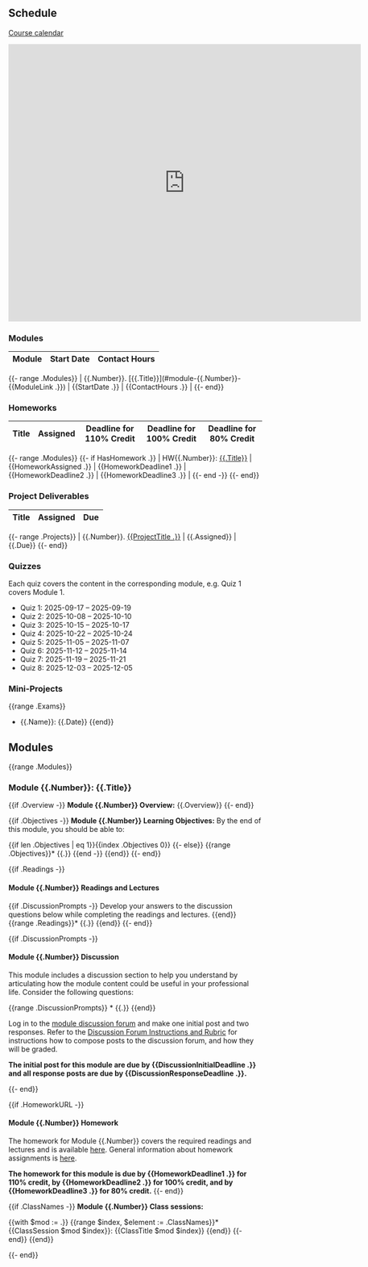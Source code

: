 ## Schedule

[Course calendar](https://calendar.google.com/calendar/embed?src=c_fqvrphqptlccpp6pubokjsraj0%40group.calendar.google.com)

<iframe src="https://calendar.google.com/calendar/embed?src=c_fqvrphqptlccpp6pubokjsraj0%40group.calendar.google.com" style="border: 0" width="700" height="550" frameborder="0" scrolling="no"></iframe>

### Modules

| Module | Start Date | Contact Hours |
| ---------- | --- | -- |
{{- range .Modules}}
| {{.Number}}. [{{.Title}}](#module-{{.Number}}-{{ModuleLink .}}) | {{StartDate .}} | {{ContactHours .}} |
{{- end}}

<!-- ### Discussions

| Title | Assigned | Initial Post Due | Response Posts Due |
| -- | -- | -- | -- |
{{- range .Modules}}
{{- if .DiscussionURL}}
| [{{.Title}}](#module-{{.Number}}-discussion) | {{DiscussionAssigned .}} | {{DiscussionInitialDeadline .}} | {{DiscussionResponseDeadline .}}
{{- end -}}
{{- end}}
-->

### Homeworks

Title | Assigned | Deadline for 110% Credit | Deadline for 100% Credit | Deadline for 80% Credit |
| -- | -- | -- | -- | -- |
{{- range .Modules}}
{{- if HasHomework .}}
| HW{{.Number}}: [{{.Title}}]({{PLWebsite}}) | {{HomeworkAssigned .}} | {{HomeworkDeadline1 .}} | {{HomeworkDeadline2 .}} | {{HomeworkDeadline3 .}} |
{{- end -}}
{{- end}}

### Project Deliverables

| Title | Assigned | Due |
| -- | -- | -- |
{{- range .Projects}}
| {{.Number}}. [{{ProjectTitle .}}]({{PLWebsite}}) | {{.Assigned}} | {{.Due}}
{{- end}}

### Quizzes

Each quiz covers the content in the corresponding module, e.g. Quiz 1 covers Module 1.

* Quiz 1: 2025-09-17 – 2025-09-19
* Quiz 2: 2025-10-08 – 2025-10-10
* Quiz 3: 2025-10-15 – 2025-10-17
* Quiz 4: 2025-10-22 – 2025-10-24
* Quiz 5: 2025-11-05 – 2025-11-07
* Quiz 6: 2025-11-12 – 2025-11-14
* Quiz 7: 2025-11-19 – 2025-11-21
* Quiz 8: 2025-12-03 – 2025-12-05

### Mini-Projects
{{range .Exams}}
* {{.Name}}: {{.Date}}
{{end}}
<!-- * Final Exam: {{.FinalExamStart}}—{{.FinalExamEnd}}-->


## Modules

{{range .Modules}}
### Module {{.Number}}: {{.Title}}

{{if .Overview -}}
**Module {{.Number}} Overview:** {{.Overview}}
{{- end}}

{{if .Objectives -}}
**Module {{.Number}} Learning Objectives:** By the end of this module, you should be able to:

{{if len .Objectives | eq 1}}{{index .Objectives 0}}
{{- else}}
{{range .Objectives}}* {{.}}
{{end -}}
{{end}}
{{- end}}

{{if .Readings -}}
#### Module {{.Number}} Readings and Lectures
{{if .DiscussionPrompts -}}
Develop your answers to the discussion questions below while completing the readings and lectures.
{{end}}
{{range .Readings}}* {{.}}
{{end}}
{{- end}}

{{if .DiscussionPrompts -}}
#### Module {{.Number}} Discussion

This module includes a discussion section to help you understand by articulating how the module content could be useful in your professional life.
Consider the following questions:

{{range .DiscussionPrompts}}  * {{.}}
{{end}}

Log in to the [module discussion forum]({{.DiscussionURL}}) and make one initial post and two responses.
Refer to the [Discussion Forum Instructions and Rubric](#discussion-forum-instructions-and-rubric) for instructions how to compose posts to the discussion forum, and how they will be graded.

**The initial post for this module are due by {{DiscussionInitialDeadline .}} and all response posts are due by {{DiscussionResponseDeadline .}}.**

{{- end}}

{{if .HomeworkURL -}}
#### Module {{.Number}} Homework
The homework for Module {{.Number}} covers the required readings and lectures and is available [here]({{.HomeworkURL}}).
General information about homework assignments is [here](#homeworks-and-exams).

**The homework for this module is due by {{HomeworkDeadline1 .}} for 110% credit, by {{HomeworkDeadline2 .}} for 100% credit, and by {{HomeworkDeadline3 .}} for 80% credit.**
{{- end}}

{{if .ClassNames -}}
**Module {{.Number}} Class sessions:**

{{with $mod := .}}
{{range $index, $element := .ClassNames}}* {{ClassSession $mod $index}}: {{ClassTitle $mod $index}}
{{end}}
{{- end}}
{{end}}

<!--{{if .ProjectAssignment}}
#### Module {{.Number}} Project Assignment
{{.ProjectAssignment}}
{{end}}-->

{{- end}}
